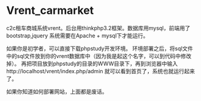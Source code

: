 # Vrent_carmarket
c2c租车商城系统vrent。后台用thinkphp3.2框架。数据库用mysql，前端用了bootstrap,jquery
系统需要在Apache + mysql下才能运行。

如果你是初学者，可以直接下载phpstudy开发环境。
环境部署之后，将sql文件中的sql文件放到你的vrent数据库中（因为我是起这个名字，可以到代码中修改掉）。
再把项目放到phpstudy的目录的WWW目录下，再到浏览器中输入http://localhost/vrent/index.php/admin 就可以看到首页了，系统也就运行起来了。

如果你知道如何部署网站，上面都是废话。
